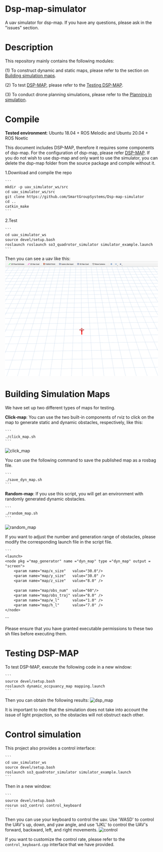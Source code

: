 # Dsp-map-simulator
A uav simulator for dsp-map. If you have any questions, please ask in the "issues" section.

# Description
This repository mainly contains the following modules: 

(1) To construct dynamic and static maps, please refer to the section on [Building simulation maps](#building-simulation-maps). 

(2) To test [DSP-MAP](https://github.com/g-ch/DSP-map), please refer to the [Testing DSP-MAP](#testing-dsp-map). 

(3) To conduct drone planning simulations, please refer to the [Planning in simulation](#control-simulation).


# Compile
__Tested environment__: Ubuntu 18.04 + ROS Melodic and Ubuntu 20.04 + ROS Noetic

This document includes DSP-MAP, therefore it requires some components of dsp-map. For the configuration of dsp-map, please refer [DSP-MAP](https://github.com/g-ch/DSP-map). If you do not wish to use dsp-map and only want to use the simulator, you can delete the dsp-map folder from the source package and compile without it.

1.Download and compile the repo

    ```
    mkdir -p uav_simulator_ws/src
    cd uav_simulator_ws/src
    git clone https://github.com/SmartGroupSystems/Dsp-map-simulator
    cd ..
    catkin_make
    ```

2.Test

    ```
    cd uav_simulator_ws
    source devel/setup.bash
    roslaunch roslaunch so3_quadrotor_simulator simulator_example.launch
    ```

Then you can see a uav like this:
![simulator](fig/simulator.png)


# Building Simulation Maps
We have set up two different types of maps for testing. 

__Click-map__: You can use the two built-in components of rviz to click on the map to generate static and dynamic obstacles, respectively, like this:

    ```
    ./click_map.sh
    ```

![click_map](fig/click_map.gif)

You can use the following command to save the published map as a rosbag file.

    ```
    ./save_dyn_map.sh
    ```

__Random-map__: If you use this script, you will get an environment with randomly generated dynamic obstacles.

    ```
    ./random_map.sh
    ```


![random_map](fig/random_map.gif)

If you want to adjust the number and generation range of obstacles, please modify the corresponding launch file in the script file.

    ```
    <launch>
    <node pkg ="map_generator" name ="dyn_map" type ="dyn_map" output = "screen">
        <param name="map/x_size"   value="30.0"/>
        <param name="map/y_size"   value="30.0" />
        <param name="map/z_size"   value="8.0" />

        <param name="map/obs_num"  value="60"/>
        <param name="map/obs_traj" value="8.0" />
        <param name="map/w_l"      value="1.0" />
        <param name="map/h_l"      value="7.0" />
    </node>
 
</launch>
    ```

Please ensure that you have granted executable permissions to these two sh files before executing them.

# Testing DSP-MAP

To test DSP-MAP, execute the following code in a new window:

    ```
    source devel/setup.bash 
    roslaunch dynamic_occpuancy_map mapping.launch 
    ```

Then you can obtain the following results:
![dsp_map](fig/dsp_map.gif)

It is important to note that the simulation does not take into account the issue of light projection, so the obstacles will not obstruct each other.

# Control simulation
This project also provides a control interface:

    ```
    cd uav_simulator_ws
    source devel/setup.bash
    roslaunch so3_quadrotor_simulator simulator_example.launch
    ```

Then in a new window:
 
    ```
    source devel/setup.bash
    rosrun so3_control control_keyboard 
    ```

Then you can use your keyboard to control the uav. Use 'WASD' to control the UAV's up, down, and yaw angle, and use 'IJKL' to control the UAV's forward, backward, left, and right movements.
![control](fig/control.gif)

If you want to customize the control rate, please refer to the ```control_keyboard.cpp``` interface that we have provided.